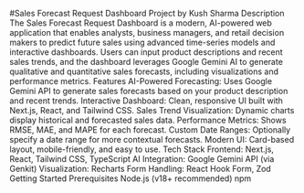 #Sales Forecast Request Dashboard
Project by Kush Sharma
Description
The Sales Forecast Request Dashboard is a modern, AI-powered web application that enables analysts, business managers, and retail decision makers to predict future sales using advanced time-series models and interactive dashboards. Users can input product descriptions and recent sales trends, and the dashboard leverages Google Gemini AI to generate qualitative and quantitative sales forecasts, including visualizations and performance metrics.
Features
AI-Powered Forecasting: Uses Google Gemini API to generate sales forecasts based on your product description and recent trends.
Interactive Dashboard: Clean, responsive UI built with Next.js, React, and Tailwind CSS.
Sales Trend Visualization: Dynamic charts display historical and forecasted sales data.
Performance Metrics: Shows RMSE, MAE, and MAPE for each forecast.
Custom Date Ranges: Optionally specify a date range for more contextual forecasts.
Modern UI: Card-based layout, mobile-friendly, and easy to use.
Tech Stack
Frontend: Next.js, React, Tailwind CSS, TypeScript
AI Integration: Google Gemini API (via Genkit)
Visualization: Recharts
Form Handling: React Hook Form, Zod
Getting Started
Prerequisites
Node.js (v18+ recommended)
npm
